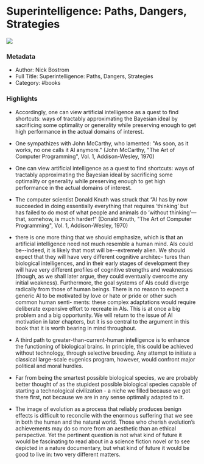 # Superintelligence: Paths, Dangers, Strategies

![](https://images-na.ssl-images-amazon.com/images/I/91IM+9uzq7L.jpg)

### Metadata

- Author: Nick Bostrom
- Full Title: Superintelligence: Paths, Dangers, Strategies
- Category: #books

### Highlights

- Accordingly, one can view artificial intelligence as a quest to find shortcuts: ways of tractably approximating the Bayesian ideal by sacrificing some optimality or generality while preserving enough to get high performance in the actual domains of interest.

- One sympathizes with John McCarthy, who lamented: "As soon, as it works, no one calls it Al anymore." (John McCarthy, "The Art of Computer Programming", Vol. 1, Addison-Wesley, 1970)

- One can view artificial intelligence as a quest to find shortcuts: ways of tractably approximating the Bayesian ideal by sacrificing some optimality or generality while preserving enough to get high performance in the actual domains of interest.

- The computer scientist Donald Knuth was struck that “AI has by now succeeded in doing essentially everything that requires ‘thinking’ but has failed to do most of what people and animals do ‘without thinking’—that, somehow, is much harder!" (Donald Knuth, "The Art of Computer Programming", Vol. 1, Addison-Wesley, 1970)

- there is one more thing that we should emphasize, which is that an artificial intelligence need not much resemble a human mind. Als could be--indeed, it is likely that most will be--extremely alien. We should expect that they will have very different cognitive architec- tures than biological intelligences, and in their early stages of development they will have very different profiles of cognitive strengths and weaknesses (though, as we shall later argue, they could eventually overcome any initial weakness). Furthermore, the goal systems of Als could diverge radically from those of human beings. There is no reason to expect a generic Al to be motivated by love or hate or pride or other such common human senti- ments: these complex adaptations would require deliberate expensive effort to recreate in Als. This is at once a big problem and a big opportunity. We will return to the issue of AI motivation in later chapters, but it is so central to the argument in this book that it is worth bearing in mind throughout.

- A third path to greater-than-current-human intelligence is to enhance the functioning of biological brains. In principle, this could be achieved without technology, through selective breeding. Any attempt to initiate a classical large-scale eugenics program, however, would confront major political and moral hurdles.

- Far from being the smartest possible biological species, we are probably better thought of as the stupidest possible biological species capable of starting a technological civilization - a niche we filled because we got there first, not because we are in any sense optimally adapted to it.

- The image of evolution as a process that reliably produces benign effects is difficult to reconcile with the enormous suffering that we see in both the human and the natural world. Those who cherish evolution’s achievements may do so more from an aesthetic than an ethical perspective. Yet the pertinent question is not what kind of future it would be fascinating to read about in a science fiction novel or to see depicted in a nature documentary, but what kind of future it would be good to live in: two very different matters.
